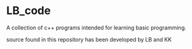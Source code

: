 LB_code
=======

A collection of c++ programs intended for learning basic programming.

source found in this repository has been developed by LB and KK
